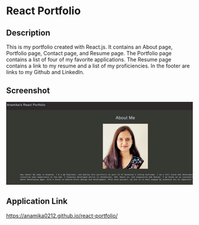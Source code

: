 # React Portfolio

## Description
This is my portfolio created with React.js. It contains an About page, Portfolio page, Contact page, and Resume page. The Portfolio page contains a list of four of my favorite applications. The Resume page contains a link to my resume and a list of my proficiencies. In the footer are links to my Github and LinkedIn.

## Screenshot
![webpage screenshot](./src/assets/images/Anamika-readme-screenshot.png)

## Application Link
https://anamika0212.github.io/react-portfolio/